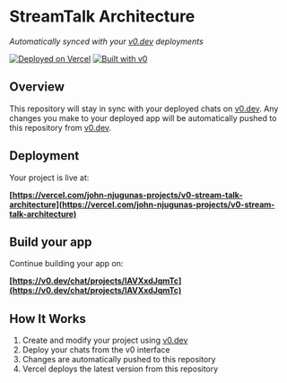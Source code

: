 # StreamTalk Architecture

*Automatically synced with your [v0.dev](https://v0.dev) deployments*

[![Deployed on Vercel](https://img.shields.io/badge/Deployed%20on-Vercel-black?style=for-the-badge&logo=vercel)](https://vercel.com/john-njugunas-projects/v0-stream-talk-architecture)
[![Built with v0](https://img.shields.io/badge/Built%20with-v0.dev-black?style=for-the-badge)](https://v0.dev/chat/projects/lAVXxdJqmTc)

## Overview

This repository will stay in sync with your deployed chats on [v0.dev](https://v0.dev).
Any changes you make to your deployed app will be automatically pushed to this repository from [v0.dev](https://v0.dev).

## Deployment

Your project is live at:

**[https://vercel.com/john-njugunas-projects/v0-stream-talk-architecture](https://vercel.com/john-njugunas-projects/v0-stream-talk-architecture)**

## Build your app

Continue building your app on:

**[https://v0.dev/chat/projects/lAVXxdJqmTc](https://v0.dev/chat/projects/lAVXxdJqmTc)**

## How It Works

1. Create and modify your project using [v0.dev](https://v0.dev)
2. Deploy your chats from the v0 interface
3. Changes are automatically pushed to this repository
4. Vercel deploys the latest version from this repository